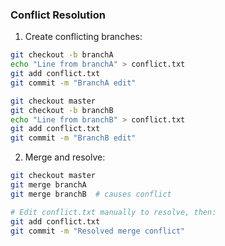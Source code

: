 ### Conflict Resolution

1. Create conflicting branches:
```bash
git checkout -b branchA
echo "Line from branchA" > conflict.txt
git add conflict.txt
git commit -m "BranchA edit"

git checkout master
git checkout -b branchB
echo "Line from branchB" > conflict.txt
git add conflict.txt
git commit -m "BranchB edit"
```

2. Merge and resolve:
```bash
git checkout master
git merge branchA
git merge branchB  # causes conflict

# Edit conflict.txt manually to resolve, then:
git add conflict.txt
git commit -m "Resolved merge conflict"
```